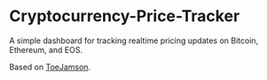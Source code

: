 # Cryptocurrency-Price-Tracker

A simple dashboard for tracking realtime pricing updates on Bitcoin, Ethereum, and EOS.

Based on [ToeJamson](https://github.com/ToeJamson/Cryptocurrency-Price-Tracker).
